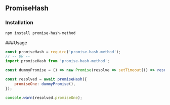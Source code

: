 ## PromiseHash

### Installation

```javascript
npm install promise-hash-method
```


###Usage

```javascript
const promiseHash = require('promise-hash-method');
// -- OR --
import promiseHash from 'promise-hash-method';

const dummyPromise = () => new Promise(resolve => setTimeout(() => resolve('hi'), 2500));

const resolved = await promiseHash({
    promiseOne: dummyPromise(),
});

console.warn(resolved.promiseOne);

```
